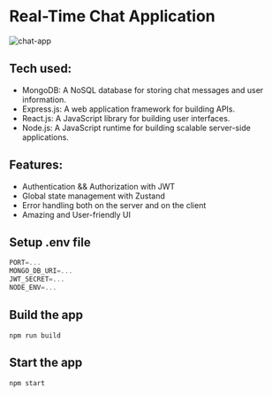 # Real-Time Chat Application

![chat-app](https://github.com/BunsGlazin/Real-Time-Chat-Application/assets/145743047/664f794c-a765-402c-9f75-3cda53ecd0ac)

## Tech used:

- MongoDB: A NoSQL database for storing chat messages and user information.
- Express.js: A web application framework for building APIs.
- React.js: A JavaScript library for building user interfaces.
- Node.js: A JavaScript runtime for building scalable server-side applications.

## Features:

* Authentication && Authorization with JWT
* Global state management with Zustand
* Error handling both on the server and on the client
* Amazing and User-friendly UI

## Setup .env file

```js
PORT=...
MONGO_DB_URI=...
JWT_SECRET=...
NODE_ENV=...
```

## Build the app

```shell
npm run build
```

## Start the app

```shell
npm start
```
